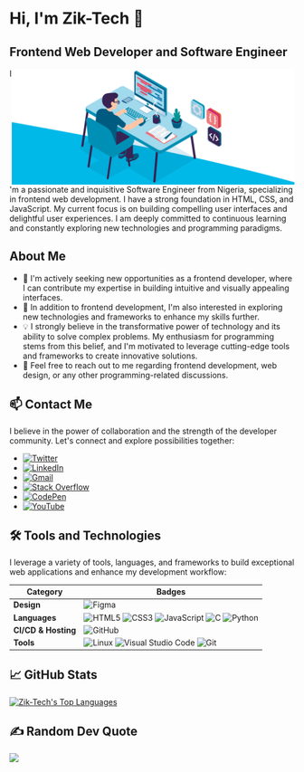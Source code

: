 # Hi, I'm Zik-Tech 👋
## Frontend Web Developer and Software Engineer


<img align="right" width="500px" src="coding.gif" alt="Profile GIF">

I'm a passionate and inquisitive Software Engineer from Nigeria, specializing in frontend web development. I have a strong foundation in HTML, CSS, and JavaScript. My current focus is on building compelling user interfaces and delightful user experiences. I am deeply committed to continuous learning and constantly exploring new technologies and programming paradigms.

## About Me

- 💼 I'm actively seeking new opportunities as a frontend developer, where I can contribute my expertise in building intuitive and visually appealing interfaces.
- 🌱 In addition to frontend development, I'm also interested in exploring new technologies and frameworks to enhance my skills further.
- 💡 I strongly believe in the transformative power of technology and its ability to solve complex problems. My enthusiasm for programming stems from this belief, and I'm motivated to leverage cutting-edge tools and frameworks to create innovative solutions.
- 💬 Feel free to reach out to me regarding frontend development, web design, or any other programming-related discussions.

## 📫 Contact Me

I believe in the power of collaboration and the strength of the developer community. Let's connect and explore possibilities together:

- [![Twitter](https://img.shields.io/badge/twitter-%231DA1F2.svg?&style=for-the-badge&logo=twitter&logoColor=white)](https://twitter.com/ZikTech1)
- [![LinkedIn](https://img.shields.io/badge/LinkedIn-0077B5?style=for-the-badge&logo=linkedin&logoColor=white)](https://www.linkedin.com/in/Zik-Tech/)
- [![Gmail](https://img.shields.io/badge/gmail-D14836?&style=for-the-badge&logo=gmail&logoColor=white)](mailto:adioisaac24@gmail.com)
- [![Stack Overflow](https://img.shields.io/badge/-Stackoverflow-FE7A16?style=for-the-badge&logo=stack-overflow&logoColor=white)](https://stackoverflow.com/users/20093152/zik-tech)
- [![CodePen](https://img.shields.io/badge/Codepen-000000?style=for-the-badge&logo=codepen&logoColor=white)](https://codepen.io/zik-tech)
- [![YouTube](https://img.shields.io/badge/youtube-ff0000?style=for-the-badge&logo=youtube&logoColor=white)](https://www.youtube.com/channel/UCQoK2Mq65niTEahH1QCSghg)

## 🛠️ Tools and Technologies

I leverage a variety of tools, languages, and frameworks to build exceptional web applications and enhance my development workflow:

Category | Badges
--- | ---
**Design**  |  ![Figma](https://img.shields.io/badge/figma-%23F24E1E.svg?style=for-the-badge&logo=figma&logoColor=white)
**Languages**  |  ![HTML5](https://img.shields.io/badge/html5-%23E34F26.svg?style=for-the-badge&logo=html5&logoColor=white) ![CSS3](https://img.shields.io/badge/css3-%231572B6.svg?style=for-the-badge&logo=css3&logoColor=white) ![JavaScript](https://img.shields.io/badge/javascript-%23323330.svg?style=for-the-badge&logo=javascript&logoColor=%23F7DF1E) ![C](https://img.shields.io/badge/c-%2300599C.svg?style=for-the-badge&logo=c&logoColor=white) ![Python](https://img.shields.io/badge/python-%2314354C.svg?style=for-the-badge&logo=python&logoColor=white)
**CI/CD & Hosting**   | ![GitHub](https://img.shields.io/badge/github-%23121011.svg?style=for-the-badge&logo=github&logoColor=white)  
**Tools**  |  ![Linux](https://img.shields.io/badge/Linux-FCC624?style=for-the-badge&logo=linux&logoColor=black) ![Visual Studio Code](https://img.shields.io/badge/VisualStudioCode-0078d7.svg?style=for-the-badge&logo=visual-studio-code&logoColor=white) ![Git](https://img.shields.io/badge/Git-F05032?style=for-the-badge&logo=git&logoColor=white)


## 📈 GitHub Stats

<a href="https://github.com/Zik-Tech"><img align="center" src="https://github-readme-stats.vercel.app/api/top-langs/?username=Zik-Tech&layout=compact&theme=dark" alt="Zik-Tech's Top Languages"/></a>

## ✍️ Random Dev Quote

![](https://quotes-github-readme.vercel.app/api?type=horizontal&theme=dark)
